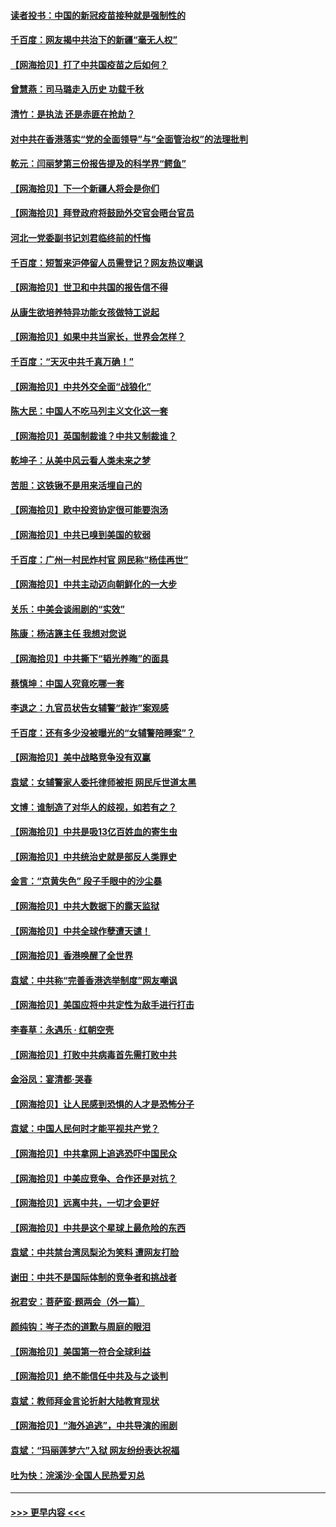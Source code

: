 #### [读者投书：中国的新冠疫苗接种就是强制性的](../pages/nsc993/n12859932.md?t=04070002) 
#### [千百度：网友揭中共治下的新疆“毫无人权”](../pages/nsc993/n12858385.md?t=04070002) 
#### [【网海拾贝】打了中共国疫苗之后如何？](../pages/nsc993/n12857866.md?t=04070002) 
#### [曾慧燕：司马璐走入历史 功载千秋](../pages/nsc993/n12856996.md?t=04070002) 
#### [清竹：是执法 还是赤匪在抢劫？](../pages/nsc993/n12856952.md?t=04070002) 
#### [对中共在香港落实“党的全面领导”与“全面管治权”的法理批判](../pages/nsc993/n12856929.md?t=04070002) 
#### [乾元：闫丽梦第三份报告提及的科学界“鳄鱼”](../pages/nsc993/n12855985.md?t=04070002) 
#### [【网海拾贝】下一个新疆人将会是你们](../pages/nsc993/n12855864.md?t=04070002) 
#### [【网海拾贝】拜登政府将鼓励外交官会晤台官员](../pages/nsc993/n12853615.md?t=04070002) 
#### [河北一党委副书记刘君临终前的忏悔](../pages/nsc993/n12849420.md?t=04070002) 
#### [千百度：短暂来沪停留人员需登记？网友热议嘲讽](../pages/nsc993/n12853497.md?t=04070002) 
#### [【网海拾贝】世卫和中共国的报告信不得](../pages/nsc993/n12850902.md?t=04070002) 
#### [从康生欲培养特异功能女孩做特工说起](../pages/nsc993/n12849289.md?t=04070002) 
#### [【网海拾贝】如果中共当家长，世界会怎样？](../pages/nsc993/n12848436.md?t=04070002) 
#### [千百度：“天灭中共千真万确！”](../pages/nsc993/n12845659.md?t=04070002) 
#### [【网海拾贝】中共外交全面“战狼化”](../pages/nsc993/n12845607.md?t=04070002) 
#### [陈大民：中国人不吃马列主义文化这一套](../pages/nsc993/n12842496.md?t=04070002) 
#### [【网海拾贝】英国制裁谁？中共又制裁谁？](../pages/nsc993/n12840909.md?t=04070002) 
#### [乾坤子：从美中风云看人类未来之梦](../pages/nsc993/n12840590.md?t=04070002) 
#### [苦胆：这铁锹不是用来活埋自己的](../pages/nsc993/n12839512.md?t=04070002) 
#### [【网海拾贝】欧中投资协定很可能要泡汤](../pages/nsc993/n12835122.md?t=04070002) 
#### [【网海拾贝】中共已嗅到美国的软弱](../pages/nsc993/n12832411.md?t=04070002) 
#### [千百度：广州一村民炸村官 网民称“杨佳再世”](../pages/nsc993/n12832380.md?t=04070002) 
#### [【网海拾贝】中共主动迈向朝鲜化的一大步](../pages/nsc993/n12829887.md?t=04070002) 
#### [关乐：中美会谈闹剧的“实效”](../pages/nsc993/n12826698.md?t=04070002) 
#### [陈康：杨洁篪主任  我想对您说](../pages/nsc993/n12826609.md?t=04070002) 
#### [【网海拾贝】中共撕下“韬光养晦”的面具](../pages/nsc993/n12826459.md?t=04070002) 
#### [蔡慎坤：中国人究竟吃哪一套](../pages/nsc993/n12826010.md?t=04070002) 
#### [李退之：九官员状告女辅警“敲诈”案观感](../pages/nsc993/n12823984.md?t=04070002) 
#### [千百度：还有多少没被曝光的“女辅警陪睡案”？](../pages/nsc993/n12822136.md?t=04070002) 
#### [【网海拾贝】美中战略竞争没有双赢](../pages/nsc993/n12822105.md?t=04070002) 
#### [袁斌：女辅警家人委托律师被拒 网民斥世道太黑](../pages/nsc993/n12822004.md?t=04070002) 
#### [文博：谁制造了对华人的歧视，如若有之？](../pages/nsc993/n12821635.md?t=04070002) 
#### [【网海拾贝】中共是吸13亿百姓血的寄生虫](../pages/nsc993/n12819191.md?t=04070002) 
#### [【网海拾贝】中共统治史就是部反人类罪史](../pages/nsc993/n12816738.md?t=04070002) 
#### [金言：“京黄失色” 段子手眼中的沙尘暴](../pages/nsc993/n12815700.md?t=04070002) 
#### [【网海拾贝】中共大数据下的露天监狱](../pages/nsc993/n12811075.md?t=04070002) 
#### [【网海拾贝】中共全球作孽遭天谴！](../pages/nsc993/n12810258.md?t=04070002) 
#### [【网海拾贝】香港唤醒了全世界](../pages/nsc993/n12809100.md?t=04070002) 
#### [袁斌：中共称“完善香港选举制度”网友嘲讽](../pages/nsc993/n12808994.md?t=04070002) 
#### [【网海拾贝】美国应将中共定性为敌手进行打击](../pages/nsc993/n12806870.md?t=04070002) 
#### [李春草：永遇乐 · 红朝空壳](../pages/nsc993/n12805365.md?t=04070002) 
#### [【网海拾贝】打败中共病毒首先需打败中共](../pages/nsc993/n12803930.md?t=04070002) 
#### [金浴凤：宴清都‧哭春](../pages/nsc993/n12801601.md?t=04070002) 
#### [【网海拾贝】让人民感到恐惧的人才是恐怖分子](../pages/nsc993/n12799347.md?t=04070002) 
#### [袁斌：中国人民何时才能平视共产党？](../pages/nsc993/n12799306.md?t=04070002) 
#### [【网海拾贝】中共拿网上追逃恐吓中国民众](../pages/nsc993/n12796905.md?t=04070002) 
#### [【网海拾贝】中美应竞争、合作还是对抗？](../pages/nsc993/n12794675.md?t=04070002) 
#### [【网海拾贝】远离中共，一切才会更好](../pages/nsc993/n12793572.md?t=04070002) 
#### [【网海拾贝】中共是这个星球上最危险的东西](../pages/nsc993/n12791400.md?t=04070002) 
#### [袁斌：中共禁台湾凤梨沦为笑料 遭网友打脸](../pages/nsc993/n12791335.md?t=04070002) 
#### [谢田：中共不是国际体制的竞争者和挑战者](../pages/nsc993/n12791212.md?t=04070002) 
#### [祝君安：菩萨蛮·题两会（外一篇）](../pages/nsc993/n12786801.md?t=04070002) 
#### [颜纯钩：岑子杰的道歉与周庭的眼泪](../pages/nsc993/n12786775.md?t=04070002) 
#### [【网海拾贝】美国第一符合全球利益](../pages/nsc993/n12786666.md?t=04070002) 
#### [【网海拾贝】绝不能信任中共及与之谈判](../pages/nsc993/n12784266.md?t=04070002) 
#### [袁斌：教师拜金言论折射大陆教育现状](../pages/nsc993/n12783868.md?t=04070002) 
#### [【网海拾贝】“海外追逃”，中共导演的闹剧](../pages/nsc993/n12781638.md?t=04070002) 
#### [袁斌：“玛丽莲梦六”入狱 网友纷纷表达祝福](../pages/nsc993/n12781432.md?t=04070002) 
#### [吐为快：浣溪沙·全国人民热爱刃总](../pages/nsc993/n12781393.md?t=04070002) 

----
#### [ >>> 更早内容 <<< ](../indexes/nsc993-earlier.md)
